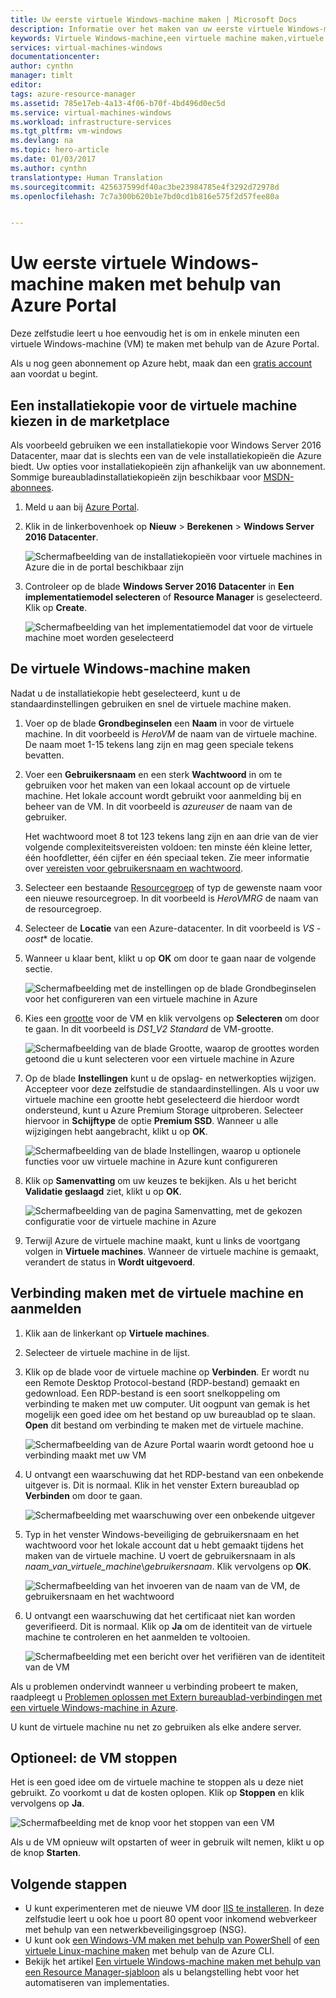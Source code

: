 ```yaml
---
title: Uw eerste virtuele Windows-machine maken | Microsoft Docs
description: Informatie over het maken van uw eerste virtuele Windows-machine met behulp van de Azure Portal.
keywords: Virtuele Windows-machine,een virtuele machine maken,virtuele computer,een virtuele machine instellen
services: virtual-machines-windows
documentationcenter: 
author: cynthn
manager: timlt
editor: 
tags: azure-resource-manager
ms.assetid: 785e17eb-4a13-4f06-b70f-4bd496d0ec5d
ms.service: virtual-machines-windows
ms.workload: infrastructure-services
ms.tgt_pltfrm: vm-windows
ms.devlang: na
ms.topic: hero-article
ms.date: 01/03/2017
ms.author: cynthn
translationtype: Human Translation
ms.sourcegitcommit: 425637599df40ac3be23984785e4f3292d72978d
ms.openlocfilehash: 7c7a300b620b1e7bd0cd1b816e575f2d57fee80a


---
```

# <a name="create-your-first-windows-virtual-machine-in-the-azure-portal"></a>Uw eerste virtuele Windows-machine maken met behulp van Azure Portal
Deze zelfstudie leert u hoe eenvoudig het is om in enkele minuten een virtuele Windows-machine (VM) te maken met behulp van de Azure Portal.  

Als u nog geen abonnement op Azure hebt, maak dan een [gratis account](https://azure.microsoft.com/free/) aan voordat u begint.

## <a name="choose-the-vm-image-from-the-marketplace"></a>Een installatiekopie voor de virtuele machine kiezen in de marketplace
Als voorbeeld gebruiken we een installatiekopie voor Windows Server 2016 Datacenter, maar dat is slechts een van de vele installatiekopieën die Azure biedt. Uw opties voor installatiekopieën zijn afhankelijk van uw abonnement. Sommige bureaubladinstallatiekopieën zijn beschikbaar voor [MSDN-abonnees](https://azure.microsoft.com/pricing/member-offers/msdn-benefits-details/?WT.mc_id=A261C142F).

1. Meld u aan bij [Azure Portal](https://portal.azure.com).
2. Klik in de linkerbovenhoek op **Nieuw** > **Berekenen** > **Windows Server 2016 Datacenter**.
   
    ![Schermafbeelding van de installatiekopieën voor virtuele machines in Azure die in de portal beschikbaar zijn](./media/virtual-machines-windows-hero-tutorial/marketplace-new.png)
3. Controleer op de blade **Windows Server 2016 Datacenter** in **Een implementatiemodel selecteren** of **Resource Manager** is geselecteerd. Klik op **Create**.
   
    ![Schermafbeelding van het implementatiemodel dat voor de virtuele machine moet worden geselecteerd](./media/virtual-machines-windows-hero-tutorial/deployment-model.png)

## <a name="create-the-windows-virtual-machine"></a>De virtuele Windows-machine maken
Nadat u de installatiekopie hebt geselecteerd, kunt u de standaardinstellingen gebruiken en snel de virtuele machine maken.

1. Voer op de blade **Grondbeginselen** een **Naam** in voor de virtuele machine. In dit voorbeeld is *HeroVM* de naam van de virtuele machine. De naam moet 1-15 tekens lang zijn en mag geen speciale tekens bevatten.
2. Voer een **Gebruikersnaam** en een sterk **Wachtwoord** in om te gebruiken voor het maken van een lokaal account op de virtuele machine. Het lokale account wordt gebruikt voor aanmelding bij en beheer van de VM. In dit voorbeeld is *azureuser* de naam van de gebruiker.
   
    Het wachtwoord moet 8 tot 123 tekens lang zijn en aan drie van de vier volgende complexiteitsvereisten voldoen: ten minste één kleine letter, één hoofdletter, één cijfer en één speciaal teken. Zie meer informatie over [vereisten voor gebruikersnaam en wachtwoord](virtual-machines-windows-faq.md#what-are-the-username-requirements-when-creating-a-vm).

3. Selecteer een bestaande [Resourcegroep](../azure-resource-manager/resource-group-overview.md#resource-groups) of typ de gewenste naam voor een nieuwe resourcegroep. In dit voorbeeld is *HeroVMRG* de naam van de resourcegroep.

4. Selecteer de **Locatie** van een Azure-datacenter. In dit voorbeeld is *VS - oost** de locatie. 

4. Wanneer u klaar bent, klikt u op **OK** om door te gaan naar de volgende sectie. 
   
    ![Schermafbeelding met de instellingen op de blade **Grondbeginselen** voor het configureren van een virtuele machine in Azure](./media/virtual-machines-windows-hero-tutorial/basics-blade.png)
5. Kies een [grootte](virtual-machines-windows-sizes.md?toc=%2fazure%2fvirtual-machines%2fwindows%2ftoc.json) voor de VM en klik vervolgens op **Selecteren** om door te gaan. In dit voorbeeld is *DS1_V2 Standard* de VM-grootte.
   
    ![Schermafbeelding van de blade Grootte, waarop de groottes worden getoond die u kunt selecteren voor een virtuele machine in Azure](./media/virtual-machines-windows-hero-tutorial/size-blade.png)
6. Op de blade **Instellingen** kunt u de opslag- en netwerkopties wijzigen. Accepteer voor deze zelfstudie de standaardinstellingen. Als u voor uw virtuele machine een grootte hebt geselecteerd die hierdoor wordt ondersteund, kunt u Azure Premium Storage uitproberen. Selecteer hiervoor in **Schijftype** de optie **Premium SSD**. Wanneer u alle wijzigingen hebt aangebracht, klikt u op **OK**.
   
    ![Schermafbeelding van de blade Instellingen, waarop u optionele functies voor uw virtuele machine in Azure kunt configureren](./media/virtual-machines-windows-hero-tutorial/settings-blade.png)
7. Klik op **Samenvatting** om uw keuzes te bekijken. Als u het bericht **Validatie geslaagd** ziet, klikt u op **OK**.
   
    ![Schermafbeelding van de pagina Samenvatting, met de gekozen configuratie voor de virtuele machine in Azure](./media/virtual-machines-windows-hero-tutorial/summary-blade.png)
8. Terwijl Azure de virtuele machine maakt, kunt u links de voortgang volgen in **Virtuele machines**. Wanneer de virtuele machine is gemaakt, verandert de status in **Wordt uitgevoerd**.

## <a name="connect-to-the-virtual-machine-and-sign-on"></a>Verbinding maken met de virtuele machine en aanmelden
1. Klik aan de linkerkant op **Virtuele machines**.
2. Selecteer de virtuele machine in de lijst.
3. Klik op de blade voor de virtuele machine op **Verbinden**. Er wordt nu een Remote Desktop Protocol-bestand (RDP-bestand) gemaakt en gedownload. Een RDP-bestand is een soort snelkoppeling om verbinding te maken met uw computer. Uit oogpunt van gemak is het mogelijk een goed idee om het bestand op uw bureaublad op te slaan. **Open** dit bestand om verbinding te maken met de virtuele machine.
   
    ![Schermafbeelding van de Azure Portal waarin wordt getoond hoe u verbinding maakt met uw VM](./media/virtual-machines-windows-hero-tutorial/connect.png)
4. U ontvangt een waarschuwing dat het RDP-bestand van een onbekende uitgever is. Dit is normaal. Klik in het venster Extern bureaublad op **Verbinden** om door te gaan.
   
    ![Schermafbeelding met waarschuwing over een onbekende uitgever](./media/virtual-machines-windows-hero-tutorial/rdp-warn.png)
5. Typ in het venster Windows-beveiliging de gebruikersnaam en het wachtwoord voor het lokale account dat u hebt gemaakt tijdens het maken van de virtuele machine. U voert de gebruikersnaam in als *naam_van_virtuele_machine*&#92;*gebruikersnaam*. Klik vervolgens op **OK**.
   
    ![Schermafbeelding van het invoeren van de naam van de VM, de gebruikersnaam en het wachtwoord](./media/virtual-machines-windows-hero-tutorial/credentials.png)
6. U ontvangt een waarschuwing dat het certificaat niet kan worden geverifieerd. Dit is normaal. Klik op **Ja** om de identiteit van de virtuele machine te controleren en het aanmelden te voltooien.
   
   ![Schermafbeelding met een bericht over het verifiëren van de identiteit van de VM](./media/virtual-machines-windows-hero-tutorial/cert-warning.png)

Als u problemen ondervindt wanneer u verbinding probeert te maken, raadpleegt u [Problemen oplossen met Extern bureaublad-verbindingen met een virtuele Windows-machine in Azure](virtual-machines-windows-troubleshoot-rdp-connection.md?toc=%2fazure%2fvirtual-machines%2fwindows%2ftoc.json).

U kunt de virtuele machine nu net zo gebruiken als elke andere server.

## <a name="optional-stop-the-vm"></a>Optioneel: de VM stoppen
Het is een goed idee om de virtuele machine te stoppen als u deze niet gebruikt. Zo voorkomt u dat de kosten oplopen. Klik op **Stoppen** en klik vervolgens op **Ja**.

![Schermafbeelding met de knop voor het stoppen van een VM](./media/virtual-machines-windows-hero-tutorial/stop-vm.png)

Als u de VM opnieuw wilt opstarten of weer in gebruik wilt nemen, klikt u op de knop **Starten**.

## <a name="next-steps"></a>Volgende stappen
* U kunt experimenteren met de nieuwe VM door [IIS te installeren](virtual-machines-windows-hero-role.md?toc=%2fazure%2fvirtual-machines%2fwindows%2ftoc.json). In deze zelfstudie leert u ook hoe u poort 80 opent voor inkomend webverkeer met behulp van een netwerkbeveiligingsgroep (NSG). 
* U kunt ook [een Windows-VM maken met behulp van PowerShell](virtual-machines-windows-ps-create.md?toc=%2fazure%2fvirtual-machines%2fwindows%2ftoc.json) of [ een virtuele Linux-machine maken](virtual-machines-linux-quick-create-cli.md?toc=%2fazure%2fvirtual-machines%2flinux%2ftoc.json) met behulp van de Azure CLI.
* Bekijk het artikel [Een virtuele Windows-machine maken met behulp van een Resource Manager-sjabloon](virtual-machines-windows-ps-template.md?toc=%2fazure%2fvirtual-machines%2fwindows%2ftoc.json) als u belangstelling hebt voor het automatiseren van implementaties.




<!--HONumber=Feb17_HO3-->


